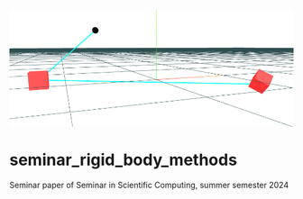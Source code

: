 ![cubes](cubes.png "cubes")
# seminar_rigid_body_methods
Seminar paper of Seminar in Scientific Computing, summer semester 2024

